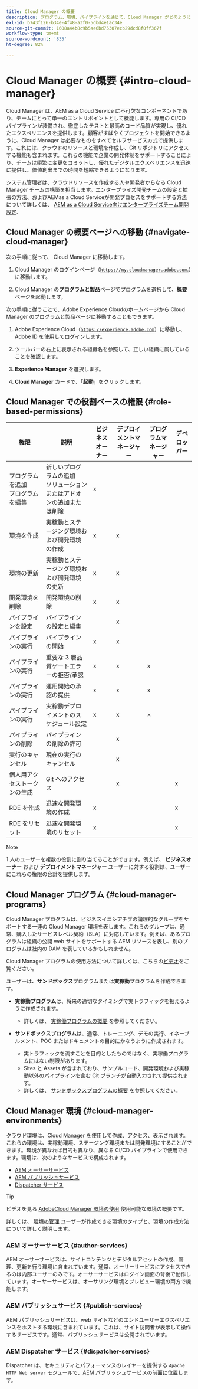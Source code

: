 ```yaml
---
title: Cloud Manager の概要
description: プログラム、環境、パイプラインを通じて、Cloud Manager がどのように AEM プロジェクトをサポートするかについて説明します。
exl-id: b743f126-b34e-4f48-a3f0-5dbd4e1ac34e
source-git-commit: 1608a44b8c9b5ae6bd75307ecb29dcd8f0ff367f
workflow-type: tm+mt
source-wordcount: '835'
ht-degree: 82%

---
```


# Cloud Manager の概要 {#intro-cloud-manager}

Cloud Manager は、AEM as a Cloud Service に不可欠なコンポーネントであり、チームにとって単一のエントリポイントとして機能します。専用の CI/CD パイプラインが装備され、徹底したテストと最高のコード品質が実現し、優れたエクスペリエンスを提供します。顧客がすばやくプロジェクトを開始できるように、Cloud Manager は必要なものをすべてセルフサービス方式で提供します。これには、クラウドのリソースと環境を作成し、Git リポジトリにアクセスする機能も含まれます。これらの機能で企業の開発体制をサポートすることにより、チームは頻繁に変更をコミットし、優れたデジタルエクスペリエンスを迅速に提供し、価値創出までの時間を短縮できるようになります。

システム管理者は、クラウドリソースを作成する人や開発者からなる Cloud Manager チームの構築を担当します。エンタープライズ開発チームの設定と拡張の方法、およびAEMas a Cloud Serviceが開発プロセスをサポートする方法について詳しくは、 [AEM as a Cloud Service向けエンタープライズチーム開発設定](/help/implementing/cloud-manager/managing-code/enterprise-team-dev-setup.md).

## Cloud Manager の概要ページへの移動 {#navigate-cloud-manager}

次の手順に従って、 Cloud Manager に移動します。

1. Cloud Manager のログインページ（[`https://my.cloudmanager.adobe.com`.](https://my.cloudmanager.adobe.com/)）に移動します。

1. Cloud Manager の&#x200B;**プログラムと製品**&#x200B;ページでプログラムを選択して、**概要**&#x200B;ページを起動します。

次の手順に従うことで、Adobe Experience Cloudのホームページから Cloud Manager のプログラムと製品ページに移動することもできます。

1. Adobe Experience Cloud（[`https://experience.adobe.com`](https://experience.adobe.com)）に移動し、Adobe ID を使用してログインします。

1. ツールバーの右上に表示される組織名を参照して、正しい組織に属していることを確認します。

1. **Experience Manager** を選択します。

1. **Cloud Manager** カードで、「**起動**」をクリックします。

## Cloud Manager での役割ベースの権限 {#role-based-permissions}

| 権限 | 説明 | ビジネスオーナー | デプロイメントマネージャー | プログラムマネージャー | デベロッパー |
|--- |--- |--- |--- |--- |--- |
| プログラムを追加<br>プログラムを編集 | 新しいプログラムの追加<br>ソリューションまたはアドオンの追加または削除 | x |  |  |  |
| 環境を作成 | 実稼動とステージング環境および開発環境の作成 | x | x |  |  |
| 環境の更新 | 実稼動とステージング環境および開発環境の更新 | x | x |  |  |
| 開発環境を削除 | 開発環境の削除 | x | x |  |  |
| パイプラインを設定 | パイプラインの設定と編集 |  | x |  |  |
| パイプラインの実行 | パイプラインの開始 | x | x |  |  |
| パイプラインの実行 | 重要な 3 層品質ゲートエラーの拒否/承認 | x | x | x |  |
| パイプラインの実行 | 運用開始の承認の提供 | x | x | x |  |
| パイプラインの実行 | 実稼動デプロイメントのスケジュール設定 | x | x | × |  |
| パイプラインの削除 | パイプラインの削除の許可 |  | x |  |  |
| 実行のキャンセル | 現在の実行のキャンセル |  | x |  |  |
| 個人用アクセストークンの生成 | Git へのアクセス |  | x |  | x |
| RDE を作成 | 迅速な開発環境の作成 | x |  |  | x |
| RDE をリセット | 迅速な開発環境のリセット | x |  |  | x |

>[!NOTE]
>
>1 人のユーザーを複数の役割に割り当てることができます。例えば、 **ビジネスオーナー** および **デプロイメントマネージャー** ユーザーに対する役割は、ユーザーにこれらの権限の合計を提供します。

## Cloud Manager プログラム {#cloud-manager-programs}

Cloud Manager プログラムは、ビジネスイニシアチブの論理的なグループをサポートする一連の Cloud Manager 環境を表します。これらのグループは、通常、購入したサービスレベル契約（SLA）に対応しています。例えば、あるプログラムは組織の公開 web サイトをサポートする AEM リソースを表し、別のプログラムは社内の DAM を表しているかもしれません。


Cloud Manager プログラムの使用方法について詳しくは、こちらの[ビデオ](https://experienceleague.adobe.com/docs/experience-manager-learn/cloud-service/cloud-manager/programs.html?lang=ja)をご覧ください。

ユーザーは、**サンドボックス**&#x200B;プログラムまたは&#x200B;**実稼動**&#x200B;プログラムを作成できます。

* **実稼動プログラム**&#x200B;は、将来の適切なタイミングで実トラフィックを扱えるように作成されます。
   * 詳しくは、 [実稼働プログラムの概要](/help/implementing/cloud-manager/getting-access-to-aem-in-cloud/introduction-production-programs.md) を参照してください。

* **サンドボックスプログラム**&#x200B;は、通常、トレーニング、デモの実行、イネーブルメント、POC またはドキュメントの目的にかなうように作成されます。
   * 実トラフィックを流すことを目的としたものではなく、実稼働プログラムにはない制限があります。
   * Sites と Assets が含まれており、サンプルコード、開発環境および実稼動以外のパイプラインを含む Git ブランチが自動入力されて提供されます。
   * 詳しくは、 [サンドボックスプログラムの概要](/help/implementing/cloud-manager/getting-access-to-aem-in-cloud/introduction-sandbox-programs.md) を参照してください。

## Cloud Manager 環境 {#cloud-manager-environments}

クラウド環境は、Cloud Manager を使用して作成、アクセス、表示されます。 これらの環境は、実稼動環境、ステージング環境または開発環境にすることができます。環境が異なれば目的も異なり、異なる CI/CD パイプラインで使用できます。環境は、次のようなサービスで構成されます。

* [AEM オーサーサービス](#author-services)
* [AEM パブリッシュサービス](#publish-services)
* [Dispatcher サービス](#dispatcher-services)

>[!TIP]
>
> ビデオを見る [AdobeCloud Manager 環境の使用](https://experienceleague.adobe.com/docs/experience-manager-learn/cloud-service/cloud-manager/environments.html?lang=ja) 使用可能な環境の概要です。
>
>詳しくは、 [環境の管理](/help/implementing/cloud-manager/manage-environments.md) ユーザーが作成できる環境のタイプと、環境の作成方法について詳しく説明します。

### AEM オーサーサービス {#author-services}

AEM オーサーサービスは、サイトコンテンツとデジタルアセットの作成、管理、更新を行う環境に含まれています。通常、オーサーサービスにアクセスできるのは内部ユーザーのみです。オーサーサービスはログイン画面の背後で動作しています。オーサーサービスは、オーサリング環境とプレビュー環境の両方で機能します。

### AEM パブリッシュサービス {#publish-services}

AEM パブリッシュサービスは、web サイトなどのエンドユーザーエクスペリエンスをホストする環境に含まれています。これは、サイト訪問者が表示して操作するサービスです。通常、パブリッシュサービスは公開されています。

### AEM Dispatcher サービス {#dispatcher-services}

Dispatcher は、セキュリティとパフォーマンスのレイヤーを提供する `Apache HTTP Web server` モジュールで、AEM パブリッシュサービスの前面に位置します。
